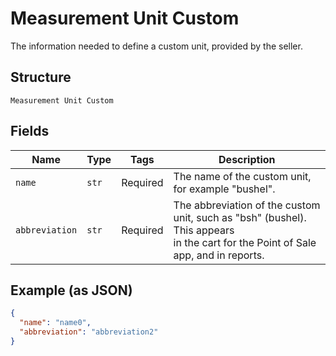 
# Measurement Unit Custom

The information needed to define a custom unit, provided by the seller.

## Structure

`Measurement Unit Custom`

## Fields

| Name | Type | Tags | Description |
|  --- | --- | --- | --- |
| `name` | `str` | Required | The name of the custom unit, for example "bushel". |
| `abbreviation` | `str` | Required | The abbreviation of the custom unit, such as "bsh" (bushel). This appears<br>in the cart for the Point of Sale app, and in reports. |

## Example (as JSON)

```json
{
  "name": "name0",
  "abbreviation": "abbreviation2"
}
```

